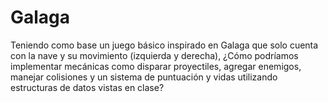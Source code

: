 # Galaga
Teniendo como base un juego básico inspirado en Galaga que solo cuenta con la nave y su movimiento (izquierda y derecha), ¿Cómo podríamos implementar mecánicas como disparar proyectiles, agregar enemigos, manejar colisiones y un sistema de puntuación y vidas utilizando estructuras de datos vistas en clase?
